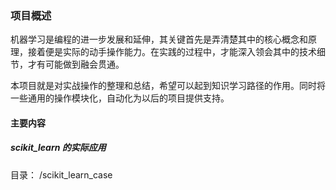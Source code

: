 ### 项目概述
机器学习是编程的进一步发展和延伸，其关键首先是弄清楚其中的核心概念和原理，接着便是实际的动手操作能力。在实践的过程中，才能深入领会其中的技术细节，才有可能做到融会贯通。

本项目就是对实战操作的整理和总结，希望可以起到知识学习路径的作用。同时将一些通用的操作模块化，自动化为以后的项目提供支持。

#### 主要内容
##### scikit_learn 的实际应用
目录： /scikit_learn_case
